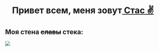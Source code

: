 <h1 align="center">Привет всем, меня зовут<a href="[https://daniilshat.ru/" target="_blank](https://github.com/Stanislav-D-01)"> Стас ✌️</a>
<h2>Моя стена <s>славы</s> стека:</h2>
<img src='[https://disk.yandex.ru/i/LuJugcalLl4OAA](https://downloader.disk.yandex.ru/preview/a7b7cb513b8e483b0ed40882dad6e0b1c98864c1691a8d05b49e0039a32c6e60/65a05842/M-IxwDBpS0h4ZdrdlNWNNx00sPDVe0yYJErrJ194COoVKfbBU_pXSf0gYP5m-p6Miilsun5w9S1kF9jHUaA-0Q%3D%3D?uid=0&filename=1073596.png&disposition=inline&hash=&limit=0&content_type=image%2Fpng&owner_uid=0&tknv=v2&size=2048x2048)'>



<!--
**Stanislav-D-01/Stanislav-D-01** is a ✨ _special_ ✨ repository because its `README.md` (this file) appears on your GitHub profile.

Here are some ideas to get you started:

- 🔭 I’m currently working on ...
- 🌱 I’m currently learning ...
- 👯 I’m looking to collaborate on ...
- 🤔 I’m looking for help with ...
- 💬 Ask me about ...
- 📫 How to reach me: ...
- 😄 Pronouns: ...
- ⚡ Fun fact: ...
-->
